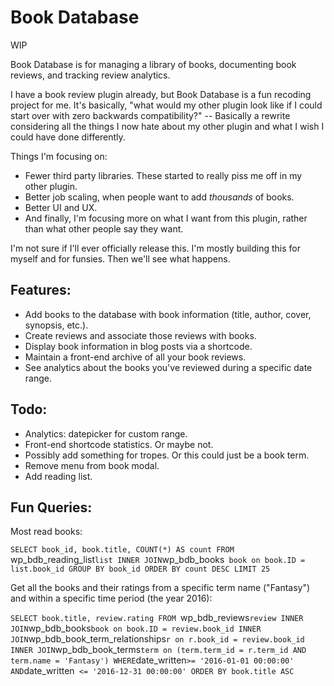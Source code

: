 # Book Database

WIP

Book Database is for managing a library of books, documenting book reviews, and tracking review analytics.

I have a book review plugin already, but Book Database is a fun recoding project for me. It's basically, "what would my other plugin look like if I could start over with zero backwards compatibility?" -- Basically a rewrite considering all the things I now hate about my other plugin and what I wish I could have done differently.

Things I'm focusing on:

* Fewer third party libraries. These started to really piss me off in my other plugin.
* Better job scaling, when people want to add *thousands* of books.
* Better UI and UX.
* And finally, I'm focusing more on what I want from this plugin, rather than what other people say they want.

I'm not sure if I'll ever officially release this. I'm mostly building this for myself and for funsies. Then we'll see what happens.

## Features:

* Add books to the database with book information (title, author, cover, synopsis, etc.).
* Create reviews and associate those reviews with books.
* Display book information in blog posts via a shortcode.
* Maintain a front-end archive of all your book reviews.
* See analytics about the books you've reviewed during a specific date range.

## Todo:

* Analytics: datepicker for custom range.
* Front-end shortcode statistics. Or maybe not.
* Possibly add something for tropes. Or this could just be a book term.
* Remove menu from book modal.
* Add reading list.

## Fun Queries:

Most read books:

`SELECT book_id, book.title, COUNT(*) AS count FROM `wp_bdb_reading_list` list INNER JOIN `wp_bdb_books` book on book.ID = list.book_id GROUP BY book_id ORDER BY count DESC LIMIT 25`

Get all the books and their ratings from a specific term name ("Fantasy") and within a specific time period (the year 2016):

`SELECT book.title, review.rating FROM `wp_bdb_reviews` review INNER JOIN `wp_bdb_books` book on book.ID = review.book_id INNER JOIN `wp_bdb_book_term_relationships` r on r.book_id = review.book_id INNER JOIN `wp_bdb_book_terms` term on (term.term_id = r.term_id AND term.name = 'Fantasy') WHERE `date_written` >= '2016-01-01 00:00:00' AND `date_written` <= '2016-12-31 00:00:00' ORDER BY book.title ASC`